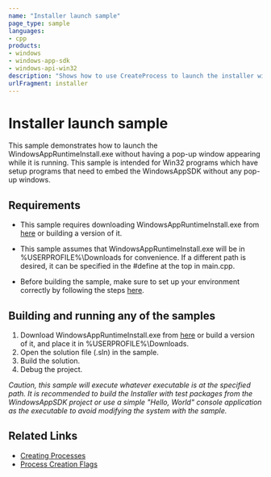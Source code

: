 ```yaml
---
name: "Installer launch sample"
page_type: sample
languages:
- cpp
products:
- windows
- windows-app-sdk
- windows-api-win32
description: "Shows how to use CreateProcess to launch the installer without a console window."
urlFragment: installer
---
```

# Installer launch sample

This sample demonstrates how to launch the WindowsAppRuntimeInstall.exe without having a pop-up
window appearing while it is running. This sample is intended for Win32 programs which have setup
programs that need to embed the WindowsAppSDK without any pop-up windows.

## Requirements

- This sample requires downloading WindowsAppRuntimeInstall.exe from [here](https://docs.microsoft.com/windows/apps/windows-app-sdk/downloads) or building a version of it.

- This sample assumes that WindowsAppRuntimeInstall.exe will be in %USERPROFILE%\Downloads for convenience.
If a different path is desired, it can be specified in the #define at the top in main.cpp.

- Before building the sample, make sure to set up your environment correctly by following the steps [here](https://docs.microsoft.com/windows/apps/windows-app-sdk/set-up-your-development-environment).

## Building and running any of the samples

1. Download WindowsAppRuntimeInstall.exe from [here](https://docs.microsoft.com/windows/apps/windows-app-sdk/downloads) or build a version of it, and place it in
%USERPROFILE%\Downloads.
2. Open the solution file (.sln) in the sample.
3. Build the solution.
4. Debug the project.

*Caution, this sample will execute whatever executable is at the specified path. It is recommended
to build the Installer with test packages from the WindowsAppSDK project or use a simple "Hello,
World" console application as the executable to avoid modifying the system with the sample.*

## Related Links

- [Creating Processes](https://docs.microsoft.com/windows/win32/procthread/creating-processes)
- [Process Creation Flags](https://docs.microsoft.com/windows/win32/procthread/process-creation-flags)

